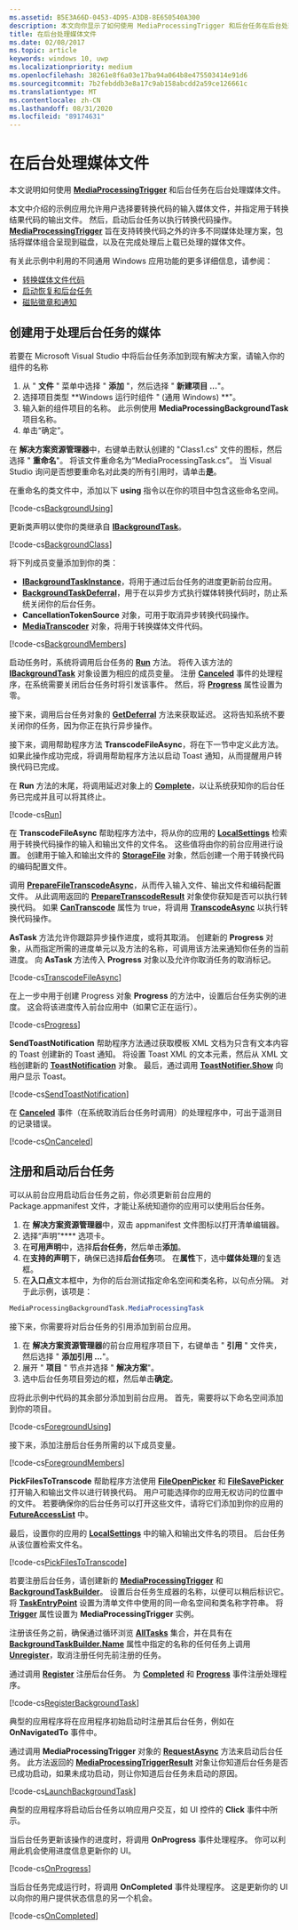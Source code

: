 ```yaml
---
ms.assetid: B5E3A66D-0453-4D95-A3DB-8E650540A300
description: 本文向你显示了如何使用 MediaProcessingTrigger 和后台任务在后台处理媒体文件。
title: 在后台处理媒体文件
ms.date: 02/08/2017
ms.topic: article
keywords: windows 10, uwp
ms.localizationpriority: medium
ms.openlocfilehash: 38261e8f6a03e17ba94a064b8e475503414e91d6
ms.sourcegitcommit: 7b2febddb3e8a17c9ab158abcdd2a59ce126661c
ms.translationtype: MT
ms.contentlocale: zh-CN
ms.lasthandoff: 08/31/2020
ms.locfileid: "89174631"
---
```

# <a name="process-media-files-in-the-background"></a>在后台处理媒体文件



本文说明如何使用 [**MediaProcessingTrigger**](/uwp/api/Windows.ApplicationModel.Background.MediaProcessingTrigger) 和后台任务在后台处理媒体文件。

本文中介绍的示例应用允许用户选择要转换代码的输入媒体文件，并指定用于转换结果代码的输出文件。 然后，启动后台任务以执行转换代码操作。 [**MediaProcessingTrigger**](/uwp/api/Windows.ApplicationModel.Background.MediaProcessingTrigger) 旨在支持转换代码之外的许多不同媒体处理方案，包括将媒体组合呈现到磁盘，以及在完成处理后上载已处理的媒体文件。

有关此示例中利用的不同通用 Windows 应用功能的更多详细信息，请参阅：

-   [转换媒体文件代码](transcode-media-files.md)
-   [启动恢复和后台任务](../launch-resume/index.md)
-   [磁贴徽章和通知](../design/shell/tiles-and-notifications/index.md)

## <a name="create-a-media-processing-background-task"></a>创建用于处理后台任务的媒体

若要在 Microsoft Visual Studio 中将后台任务添加到现有解决方案，请输入你的组件的名称

1.  从 " **文件** " 菜单中选择 " **添加** "，然后选择 " **新建项目 ...**"。
2.  选择项目类型 **Windows 运行时组件 " (通用 Windows) **"。
3.  输入新的组件项目的名称。 此示例使用 **MediaProcessingBackgroundTask** 项目名称。
4.  单击“确定”。

在 **解决方案资源管理器**中，右键单击默认创建的 "Class1.cs" 文件的图标，然后选择 " **重命名**"。 将该文件重命名为“MediaProcessingTask.cs”。 当 Visual Studio 询问是否想要重命名对此类的所有引用时，请单击**是**。

在重命名的类文件中，添加以下 **using** 指令以在你的项目中包含这些命名空间。
                                  
[!code-cs[BackgroundUsing](./code/MediaProcessingTriggerWin10/cs/MediaProcessingBackgroundTask/MediaProcessingTask.cs#SnippetBackgroundUsing)]

更新类声明以使你的类继承自 [**IBackgroundTask**](/uwp/api/Windows.ApplicationModel.Background.IBackgroundTask)。

[!code-cs[BackgroundClass](./code/MediaProcessingTriggerWin10/cs/MediaProcessingBackgroundTask/MediaProcessingTask.cs#SnippetBackgroundClass)]

将下列成员变量添加到你的类：

-   [**IBackgroundTaskInstance**](/uwp/api/Windows.ApplicationModel.Background.IBackgroundTaskInstance)，将用于通过后台任务的进度更新前台应用。
-   [**BackgroundTaskDeferral**](/uwp/api/Windows.ApplicationModel.Background.BackgroundTaskDeferral)，用于在以异步方式执行媒体转换代码时，防止系统关闭你的后台任务。
-   **CancellationTokenSource** 对象，可用于取消异步转换代码操作。
-   [**MediaTranscoder**](/uwp/api/Windows.Media.Transcoding.MediaTranscoder) 对象，将用于转换媒体文件代码。

[!code-cs[BackgroundMembers](./code/MediaProcessingTriggerWin10/cs/MediaProcessingBackgroundTask/MediaProcessingTask.cs#SnippetBackgroundMembers)]

启动任务时，系统将调用后台任务的 [**Run**](/uwp/api/windows.applicationmodel.background.ibackgroundtask.run) 方法。 将传入该方法的 [**IBackgroundTask**](/uwp/api/Windows.ApplicationModel.Background.IBackgroundTask) 对象设置为相应的成员变量。 注册 [**Canceled**](/uwp/api/windows.applicationmodel.background.ibackgroundtaskinstance.canceled) 事件的处理程序，在系统需要关闭后台任务时将引发该事件。 然后，将 [**Progress**](/uwp/api/windows.applicationmodel.background.ibackgroundtaskinstance.progress) 属性设置为零。

接下来，调用后台任务对象的 [**GetDeferral**](/uwp/api/windows.applicationmodel.background.ibackgroundtaskinstance.getdeferral) 方法来获取延迟。 这将告知系统不要关闭你的任务，因为你正在执行异步操作。

接下来，调用帮助程序方法 **TranscodeFileAsync**，将在下一节中定义此方法。 如果此操作成功完成，将调用帮助程序方法以启动 Toast 通知，从而提醒用户转换代码已完成。

在 **Run** 方法的末尾，将调用延迟对象上的 [**Complete**](/uwp/api/windows.applicationmodel.background.backgroundtaskdeferral.complete)，以让系统获知你的后台任务已完成并且可以将其终止。

[!code-cs[Run](./code/MediaProcessingTriggerWin10/cs/MediaProcessingBackgroundTask/MediaProcessingTask.cs#SnippetRun)]

在 **TranscodeFileAsync** 帮助程序方法中，将从你的应用的 [**LocalSettings**](/uwp/api/windows.storage.applicationdata.localsettings) 检索用于转换代码操作的输入和输出文件的文件名。 这些值将由你的前台应用进行设置。 创建用于输入和输出文件的 [**StorageFile**](/uwp/api/Windows.Storage.StorageFile) 对象，然后创建一个用于转换代码的编码配置文件。

调用 [**PrepareFileTranscodeAsync**](/uwp/api/windows.media.transcoding.mediatranscoder.preparefiletranscodeasync)，从而传入输入文件、输出文件和编码配置文件。 从此调用返回的 [**PrepareTranscodeResult**](/uwp/api/Windows.Media.Transcoding.PrepareTranscodeResult) 对象使你获知是否可以执行转换代码。 如果 [**CanTranscode**](/uwp/api/windows.media.transcoding.preparetranscoderesult.cantranscode) 属性为 true，将调用 [**TranscodeAsync**](/uwp/api/windows.media.transcoding.preparetranscoderesult.transcodeasync) 以执行转换代码操作。

**AsTask** 方法允许你跟踪异步操作进度，或将其取消。 创建新的 **Progress** 对象，从而指定所需的进度单元以及方法的名称，可调用该方法来通知你任务的当前进度。 向 **AsTask** 方法传入 **Progress** 对象以及允许你取消任务的取消标记。

[!code-cs[TranscodeFileAsync](./code/MediaProcessingTriggerWin10/cs/MediaProcessingBackgroundTask/MediaProcessingTask.cs#SnippetTranscodeFileAsync)]

在上一步中用于创建 Progress 对象 **Progress** 的方法中，设置后台任务实例的进度。 这会将该进度传入前台应用中（如果它正在运行）。

[!code-cs[Progress](./code/MediaProcessingTriggerWin10/cs/MediaProcessingBackgroundTask/MediaProcessingTask.cs#SnippetProgress)]

**SendToastNotification** 帮助程序方法通过获取模板 XML 文档为只含有文本内容的 Toast 创建新的 Toast 通知。 将设置 Toast XML 的文本元素，然后从 XML 文档创建新的 [**ToastNotification**](/uwp/api/Windows.UI.Notifications.ToastNotification) 对象。 最后，通过调用 [**ToastNotifier.Show**](/uwp/api/windows.ui.notifications.toastnotifier.show) 向用户显示 Toast。

[!code-cs[SendToastNotification](./code/MediaProcessingTriggerWin10/cs/MediaProcessingBackgroundTask/MediaProcessingTask.cs#SnippetSendToastNotification)]

在 [**Canceled**](/uwp/api/windows.applicationmodel.background.ibackgroundtaskinstance.canceled) 事件（在系统取消后台任务时调用）的处理程序中，可出于遥测目的记录错误。

[!code-cs[OnCanceled](./code/MediaProcessingTriggerWin10/cs/MediaProcessingBackgroundTask/MediaProcessingTask.cs#SnippetOnCanceled)]

## <a name="register-and-launch-the-background-task"></a>注册和启动后台任务

可以从前台应用启动后台任务之前，你必须更新前台应用的 Package.appmanifest 文件，才能让系统知道你的应用可以使用后台任务。

1.  在 **解决方案资源管理器**中，双击 appmanifest 文件图标以打开清单编辑器。
2.  选择“声明”**** 选项卡。
3.  在**可用声明**中，选择**后台任务**，然后单击**添加**。
4.  在**支持的声明**下，确保已选择**后台任务**项。 在**属性**下，选中**媒体处理**的复选框。
5.  在**入口点**文本框中，为你的后台测试指定命名空间和类名称，以句点分隔。 对于此示例，该项是：
   ```csharp
   MediaProcessingBackgroundTask.MediaProcessingTask
   ```
接下来，你需要将对后台任务的引用添加到前台应用。
1.  在 **解决方案资源管理器**的前台应用程序项目下，右键单击 " **引用** " 文件夹，然后选择 " **添加引用 ...**"。
2.  展开 " **项目** " 节点并选择 " **解决方案**"。
3.  选中后台任务项目旁边的框，然后单击**确定**。

应将此示例中代码的其余部分添加到前台应用。 首先，需要将以下命名空间添加到你的项目。

[!code-cs[ForegroundUsing](./code/MediaProcessingTriggerWin10/cs/MediaProcessingTriggerWin10/MainPage.xaml.cs#SnippetForegroundUsing)]

接下来，添加注册后台任务所需的以下成员变量。

[!code-cs[ForegroundMembers](./code/MediaProcessingTriggerWin10/cs/MediaProcessingTriggerWin10/MainPage.xaml.cs#SnippetForegroundMembers)]

**PickFilesToTranscode** 帮助程序方法使用 [**FileOpenPicker**](/uwp/api/Windows.Storage.Pickers.FileOpenPicker) 和 [**FileSavePicker**](/uwp/api/Windows.Storage.Pickers.FileSavePicker) 打开输入和输出文件以进行转换代码。 用户可能选择你的应用无权访问的位置中的文件。 若要确保你的后台任务可以打开这些文件，请将它们添加到你的应用的 [**FutureAccessList**](/uwp/api/windows.storage.accesscache.storageapplicationpermissions.futureaccesslist) 中。

最后，设置你的应用的 [**LocalSettings**](/uwp/api/windows.storage.applicationdata.localsettings) 中的输入和输出文件名的项目。 后台任务从该位置检索文件名。

[!code-cs[PickFilesToTranscode](./code/MediaProcessingTriggerWin10/cs/MediaProcessingTriggerWin10/MainPage.xaml.cs#SnippetPickFilesToTranscode)]

若要注册后台任务，请创建新的 [**MediaProcessingTrigger**](/uwp/api/Windows.ApplicationModel.Background.MediaProcessingTrigger) 和 [**BackgroundTaskBuilder**](/uwp/api/Windows.ApplicationModel.Background.BackgroundTaskBuilder)。 设置后台任务生成器的名称，以便可以稍后标识它。 将 [**TaskEntryPoint**](/uwp/api/windows.applicationmodel.background.backgroundtaskbuilder.taskentrypoint) 设置为清单文件中使用的同一命名空间和类名称字符串。 将 [**Trigger**](/uwp/api/windows.applicationmodel.background.backgroundtaskregistration.trigger) 属性设置为 **MediaProcessingTrigger** 实例。

注册该任务之前，确保通过循环浏览 [**AllTasks**](/uwp/api/windows.applicationmodel.background.backgroundtaskregistration.alltasks) 集合，并在具有在 [**BackgroundTaskBuilder.Name**](/uwp/api/windows.applicationmodel.background.backgroundtaskbuilder.name) 属性中指定的名称的任何任务上调用 [**Unregister**](/uwp/api/windows.applicationmodel.background.ibackgroundtaskregistration.unregister)，取消注册任何先前注册的任务。

通过调用 [**Register**](/uwp/api/windows.applicationmodel.background.backgroundtaskbuilder.register) 注册后台任务。 为 [**Completed**](/uwp/api/windows.applicationmodel.background.backgroundtaskregistration.completed) 和 [**Progress**](/uwp/api/windows.applicationmodel.background.ibackgroundtaskregistration.progress) 事件注册处理程序。

[!code-cs[RegisterBackgroundTask](./code/MediaProcessingTriggerWin10/cs/MediaProcessingTriggerWin10/MainPage.xaml.cs#SnippetRegisterBackgroundTask)]

典型的应用程序将在应用程序初始启动时注册其后台任务，例如在 **OnNavigatedTo** 事件中。

通过调用 **MediaProcessingTrigger** 对象的 [**RequestAsync**](/uwp/api/windows.applicationmodel.background.mediaprocessingtrigger.requestasync) 方法来启动后台任务。 此方法返回的 [**MediaProcessingTriggerResult**](/uwp/api/Windows.ApplicationModel.Background.MediaProcessingTriggerResult) 对象让你知道后台任务是否已成功启动，如果未成功启动，则让你知道后台任务未启动的原因。 

[!code-cs[LaunchBackgroundTask](./code/MediaProcessingTriggerWin10/cs/MediaProcessingTriggerWin10/MainPage.xaml.cs#SnippetLaunchBackgroundTask)]

典型的应用程序将启动后台任务以响应用户交互，如 UI 控件的 **Click** 事件中所示。

当后台任务更新该操作的进度时，将调用 **OnProgress** 事件处理程序。 你可以利用此机会使用进度信息更新你的 UI。

[!code-cs[OnProgress](./code/MediaProcessingTriggerWin10/cs/MediaProcessingTriggerWin10/MainPage.xaml.cs#SnippetOnProgress)]

当后台任务完成运行时，将调用 **OnCompleted** 事件处理程序。 这是更新你的 UI 以向你的用户提供状态信息的另一个机会。

[!code-cs[OnCompleted](./code/MediaProcessingTriggerWin10/cs/MediaProcessingTriggerWin10/MainPage.xaml.cs#SnippetOnCompleted)]


 

 